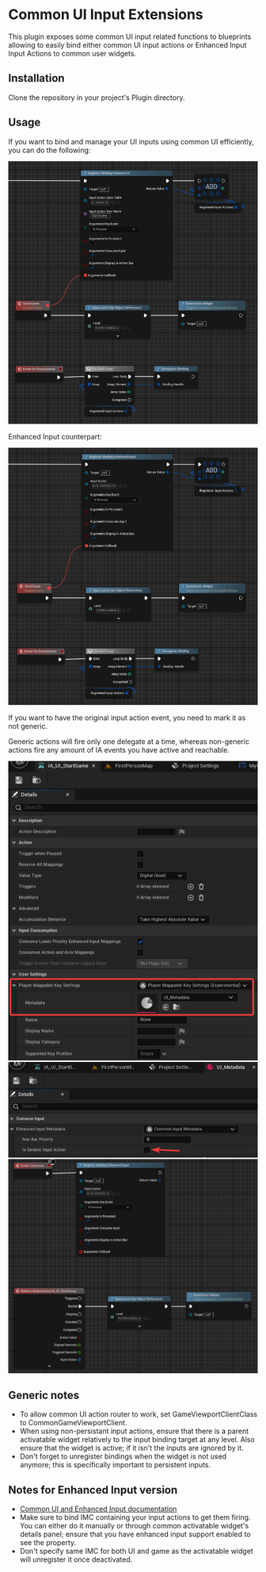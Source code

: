 ﻿# Common UI Input Extensions

This plugin exposes some common UI input related functions to blueprints allowing to easily bind either common UI
input actions or Enhanced Input Input Actions to common user widgets.

## Installation

Clone the repository in your project's Plugin directory.

## Usage

If you want to bind and manage your UI inputs using common UI efficiently, you can do the following:

<img src="Docs/cuiiext_commonuiexample.png" alt="Docs/cuiiext_commonuiexample.png">

Enhanced Input counterpart:

<img src="Docs/cuiiext_enhancedinputexample.png" alt="Docs/cuiiext_enhancedinputexample.png">

If you want to have the original input action event, you need to mark it as not generic.

Generic actions will fire only one delegate at a time, whereas non-generic actions fire any amount of IA events you
have active and reachable.

<img src="Docs/cuiiext_generic_actions_01.png" alt="Docs/cuiiext_generic_actions_01.png">

<br>

<img src="Docs/cuiiext_generic_actions_02.png" alt="Docs/cuiiext_generic_actions_02.png">

<br>

<img src="Docs/cuiiext_generic_actions_03.png" alt="Docs/cuiiext_generic_actions_03.png">

## Generic notes

- To allow common UI action router to work, set GameViewportClientClass to CommonGameViewportClient.
- When using non-persistant input actions, ensure that there is a parent activatable widget relatively to the input
  binding target at any level. Also ensure that the widget is active; if it isn't the inputs are ignored by it.
- Don't forget to unregister bindings when the widget is not used anymore; this is specifically important to persistent
  inputs.

## Notes for Enhanced Input version

- [Common UI and Enhanced Input documentation](https://dev.epicgames.com/documentation/en-us/unreal-engine/using-commonui-with-enhnaced-input-in-unreal-engine)
- Make sure to bind IMC containing your input actions to get them firing. You can either do it manually or through
  common activatable widget's details panel; ensure that you have enhanced input support enabled to see the property.
- Don't specify same IMC for both UI and game as the activatable widget will unregister it once deactivated.
